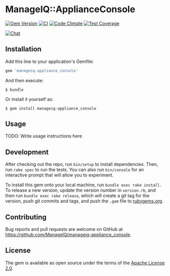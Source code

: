 # ManageIQ::ApplianceConsole

[![Gem Version](https://badge.fury.io/rb/manageiq-appliance_console.svg)](http://badge.fury.io/rb/manageiq-appliance_console)
[![CI](https://github.com/ManageIQ/manageiq-appliance_console/actions/workflows/ci.yaml/badge.svg)](https://github.com/ManageIQ/manageiq-appliance_console/actions/workflows/ci.yaml)
[![Code Climate](https://codeclimate.com/github/ManageIQ/manageiq-appliance_console.svg)](https://codeclimate.com/github/ManageIQ/manageiq-appliance_console)
[![Test Coverage](https://codeclimate.com/github/ManageIQ/manageiq-appliance_console/badges/coverage.svg)](https://codeclimate.com/github/ManageIQ/manageiq-appliance_console/coverage)

[![Chat](https://badges.gitter.im/Join%20Chat.svg)](https://gitter.im/ManageIQ/manageiq-appliance_console?utm_source=badge&utm_medium=badge&utm_campaign=pr-badge&utm_content=badge)

## Installation

Add this line to your application's Gemfile:

```ruby
gem 'manageiq-appliance_console'
```

And then execute:

    $ bundle

Or install it yourself as:

    $ gem install manageiq-appliance_console

## Usage

TODO: Write usage instructions here

## Development

After checking out the repo, run `bin/setup` to install dependencies. Then, run `rake spec` to run the tests. You can also run `bin/console` for an interactive prompt that will allow you to experiment.

To install this gem onto your local machine, run `bundle exec rake install`. To release a new version, update the version number in `version.rb`, and then run `bundle exec rake release`, which will create a git tag for the version, push git commits and tags, and push the `.gem` file to [rubygems.org](https://rubygems.org).

## Contributing

Bug reports and pull requests are welcome on GitHub at https://github.com/ManageIQ/manageiq-appliance_console.


## License

The gem is available as open source under the terms of the [Apache License 2.0](http://www.apache.org/licenses/LICENSE-2.0).
